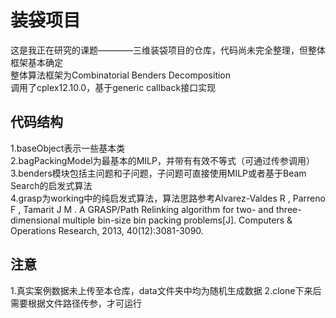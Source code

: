 # 装袋项目
这是我正在研究的课题————三维装袋项目的仓库，代码尚未完全整理，但整体框架基本确定  
整体算法框架为Combinatorial Benders Decomposition  
调用了cplex12.10.0，基于generic callback接口实现  
## 代码结构
1.baseObject表示一些基本类  
2.bagPackingModel为最基本的MILP，并带有有效不等式（可通过传参调用）  
3.benders模块包括主问题和子问题，子问题可直接使用MILP或者基于Beam Search的启发式算法  
4.grasp为working中的纯启发式算法，算法思路参考Alvarez-Valdes R , Parreno F , Tamarit J M . A GRASP/Path Relinking algorithm for two- and three-dimensional multiple bin-size bin packing problems[J]. Computers & Operations Research, 2013, 40(12):3081-3090.  
## 注意
1.真实案例数据未上传至本仓库，data文件夹中均为随机生成数据
2.clone下来后需要根据文件路径传参，才可运行
